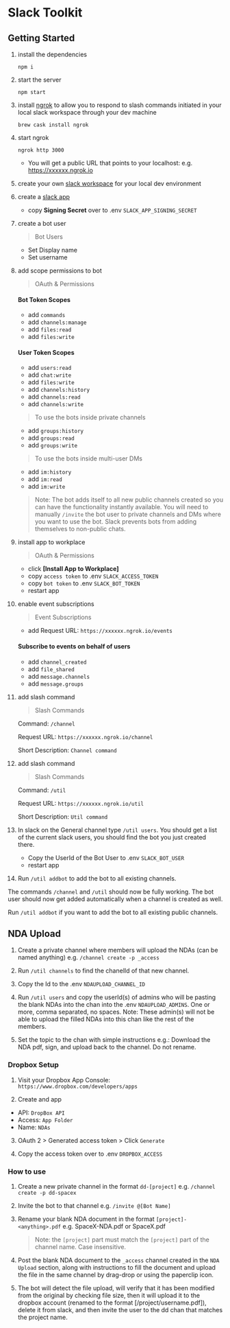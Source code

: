 # Slack Toolkit

## Getting Started

1. install the dependencies

    `npm i`

2. start the server

    `npm start`

3. install [ngrok](https://ngrok.com/) to allow you to respond to slash commands initiated in your local slack workspace through your dev machine

    `brew cask install ngrok`

4. start ngrok

    `ngrok http 3000`

    - You will get a public URL that points to your localhost:  e.g. https://xxxxxx.ngrok.io

2. create your own [slack workspace](https://slack.com/get-started) for your local dev environment

3. create a [slack app](https://api.slack.com/apps?new_app=1)
    - copy **Signing Secret** over to .env `SLACK_APP_SIGNING_SECRET`

4. create a bot user
    > Bot Users

    - Set Display name
    - Set username

5. add scope permissions to bot 

    > OAuth & Permissions

    #### Bot Token Scopes
    - add `commands`
    - add `channels:manage`
    - add `files:read`
    - add `files:write`

    #### User Token Scopes

    - add `users:read`
    - add `chat:write`
    - add `files:write`
    - add `channels:history`
    - add `channels:read`
    - add `channels:write`
    
    > To use the bots inside private channels

    - add `groups:history`
    - add `groups:read`
    - add `groups:write`

    > To use the bots inside multi-user DMs

    - add `im:history`
    - add `im:read`
    - add `im:write`

    > Note:  The bot adds itself to all new public channels created so you can have the functionality instantly available.  You will need to manually `/invite` the bot user to private channels and DMs where you want to use the bot.  Slack prevents bots from adding themselves to non-public chats.

6. install app to workplace

    > OAuth & Permissions

    - click **[Install App to Workplace]**
    - copy `access token` to .env `SLACK_ACCESS_TOKEN`
    - copy `bot token` to .env `SLACK_BOT_TOKEN`
    - restart app

7. enable event subscriptions

    > Event Subscriptions

    - add Request URL:  `https://xxxxxx.ngrok.io/events`
    
    #### Subscribe to events on behalf of users

    - add `channel_created`
    - add `file_shared`
    - add `message.channels`
    - add `message.groups`
    
9. add slash command

    > Slash Commands
    
    Command: `/channel`

    Request URL:  `https://xxxxxx.ngrok.io/channel`

    Short Description:  `Channel command`

10. add slash command

    > Slash Commands
    
    Command: `/util`

    Request URL:  `https://xxxxxx.ngrok.io/util`

    Short Description:  `Util command`

11. In slack on the General channel type `/util users`.  You should get a list of the current slack users, you should find the bot you just created there.  

    - Copy the UserId of the Bot User to .env `SLACK_BOT_USER`
    - restart app

12. Run `/util addbot` to add the bot to all existing channels.


The commands `/channel` and `/util` should now be fully working.  The bot user should now get added automatically when a channel is created as well.

Run `/util addbot` if you want to add the bot to all existing public channels.

## NDA Upload

1. Create a private channel where members will upload the NDAs (can be named anything) e.g. `/channel create -p _access`

2. Run `/util channels` to find the chanelId of that new channel.  

3. Copy the Id to the .env `NDAUPLOAD_CHANNEL_ID`

4. Run `/util users` and copy the userId(s) of admins who will be pasting the blank NDAs into the chan into  the .env `NDAUPLOAD_ADMINS`.  One or more, comma separated, no spaces. Note: These admin(s) will not be able to upload the filled NDAs into this chan like the rest of the members.

5. Set the topic to the chan with simple instructions e.g.:  Download the NDA pdf, sign, and upload back to the channel.  Do not rename.

### Dropbox Setup

1. Visit your Dropbox App Console: `https://www.dropbox.com/developers/apps`

2. Create and app

  - API: `DropBox API`
  - Access: `App Folder`
  - Name: `NDAs`

3. OAuth 2 > Generated access token > Click `Generate`

4. Copy the access token over to .env `DROPBOX_ACCESS`

### How to use

1. Create a new private channel in the format `dd-[project]` e.g. `/channel create -p dd-spacex`

2. Invite the bot to that channel e.g. `/invite @[Bot Name]`

3. Rename your blank NDA document in the format `[project]-<anything>.pdf` e.g. SpaceX-NDA.pdf or SpaceX.pdf

   > Note: the `[project]` part must match the `[project]` part of the channel name. Case insensitive.

4. Post the blank NDA document to the `_access` channel created in the `NDA Upload` section, along with instructions to fill the document and upload the file in the same channel by drag-drop or using the paperclip icon.

5. The bot will detect the file upload, will verify that it has been modified from the original by checking file size, then it will upload it to the dropbox account (renamed to the format [/project/username.pdf]), delete it from slack, and then invite the user to the dd chan that matches the project name.

